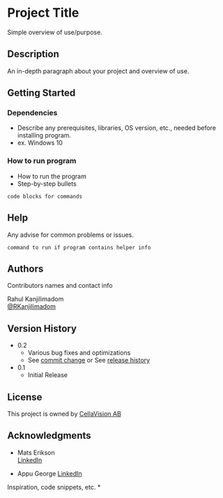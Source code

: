 # Project Title

Simple overview of use/purpose.

## Description

An in-depth paragraph about your project and overview of use.

## Getting Started

### Dependencies

* Describe any prerequisites, libraries, OS version, etc., needed before installing program.
* ex. Windows 10

### How to run program

* How to run the program
* Step-by-step bullets
```
code blocks for commands
```

## Help

Any advise for common problems or issues.
```
command to run if program contains helper info
```

## Authors

Contributors names and contact info

Rahul Kanjilimadom  
[@RKanjilimadom](https://x.com/RKanjilimadom)

## Version History

* 0.2
    * Various bug fixes and optimizations
    * See [commit change]() or See [release history]()
* 0.1
    * Initial Release

## License

This project is owned by [CellaVision AB](https://https://www.cellavision.com)

## Acknowledgments
*   Mats Erikson  
    [LinkedIn](https://www.linkedin.com/in/mats-erikson-4816418b/)

 *  Appu George
    [LinkedIn](https://www.linkedin.com/in/appu-george-4386529/)

Inspiration, code snippets, etc.
* 